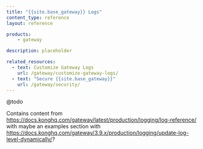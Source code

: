```yaml
---
title: "{{site.base_gateway}} Logs"
content_type: reference
layout: reference

products:
    - gateway

description: placeholder

related_resources:
  - text: Customize Gateway Logs
    url: /gateway/customize-gateway-logs/
  - text: "Secure {{site.base_gateway}}"
    url: /gateway/security/
---
```


@todo

Contains content from https://docs.konghq.com/gateway/latest/production/logging/log-reference/ with maybe an examples section with https://docs.konghq.com/gateway/3.9.x/production/logging/update-log-level-dynamically/? 